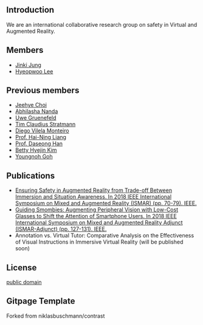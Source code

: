 
## Introduction
We are an international collaborative research group on safety in Virtual and Augmented Reality.

## Members
 - [Jinki Jung](https://jinkijung.github.io/)
 - [Hyeopwoo Lee](https://www.researchgate.net/profile/Hyeopwoo_Lee)

## Previous members
  - [Jeehye Choi](https://www.researchgate.net/profile/Jeehye_Choi4)
  - [Abhilasha Nanda](https://www.researchgate.net/profile/Abhilasha_Nanda)
  - [Uwe Gruenefeld](https://uwe-gruenefeld.de/)
  - [Tim Claudius Stratmann](https://uol.de/en/media-informatics/team/tim-claudius-stratmann/)
  - [Diego Vilela Monteiro](https://www.researchgate.net/profile/Diego_Monteiro3)
  - [Prof. Hai-Ning Liang](https://www.xjtlu.edu.cn/en/departments/academic-departments/computer-science-and-software-engineering/staff/hai-ning-liang)
  - [Prof. Daseong Han](http://pro.handong.edu/dshan/)
  - [Betty Hyejin Kim](https://kr.linkedin.com/in/betty-kim/en)
  - [Youngnoh Goh](https://kr.linkedin.com/in/youngnohgoh)

## Publications
- [Ensuring Safety in Augmented Reality from Trade-off Between Immersion and Situation Awareness. In 2018 IEEE International Symposium on Mixed and Augmented Reality (ISMAR) (pp. 70-79). IEEE.](https://www.researchgate.net/publication/326343751_Ensuring_Safety_in_Augmented_Reality_from_Trade-off_Between_Immersion_and_Situation_Awareness)
- [Guiding Smombies: Augmenting Peripheral Vision with Low-Cost Glasses to Shift the Attention of Smartphone Users. In 2018 IEEE International Symposium on Mixed and Augmented Reality Adjunct (ISMAR-Adjunct) (pp. 127-131). IEEE.](https://www.researchgate.net/publication/326305306_Guiding_Smombies_Augmenting_Peripheral_Vision_with_Low-Cost_Glasses_to_Shift_the_Attention_of_Smartphone_Users)
- Annotation vs. Virtual Tutor: Comparative Analysis on the Effectiveness of Visual Instructions in Immersive Virtual Reality (will be published soon)

## License

[public domain](http://unlicense.org/)

## Gitpage Template

Forked from niklasbuschmann/contrast
